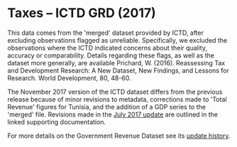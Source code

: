 # Taxes – ICTD GRD (2017)

This data comes from the 'merged' dataset provided by ICTD, after excluding observations flagged as unreliable. Specifically, we excluded the observations where the ICTD indicated concerns about their quality, accuracy or comparability. Details regarding these flags, as well as the dataset more generally, are available Prichard, W. (2016). Reassessing Tax and Development Research: A New Dataset, New Findings, and Lessons for Research. World Development, 80, 48-60.

The November 2017 version of the ICTD dataset differs from the previous release because of minor revisions to metadata, corrections made to 'Total Revenue' figures for Tunisia, and the addition of a GDP series to the 'merged' file. Revisions made in the <a href="https://www.wider.unu.edu/sites/default/files/Data/2017-GRD-Updates.pdf">July 2017 update</a> are outlined in the linked supporting documentation. 

For more details on the Government Revenue Dataset see its <a href="https://www.wider.unu.edu/about-grd">update history</a>. 